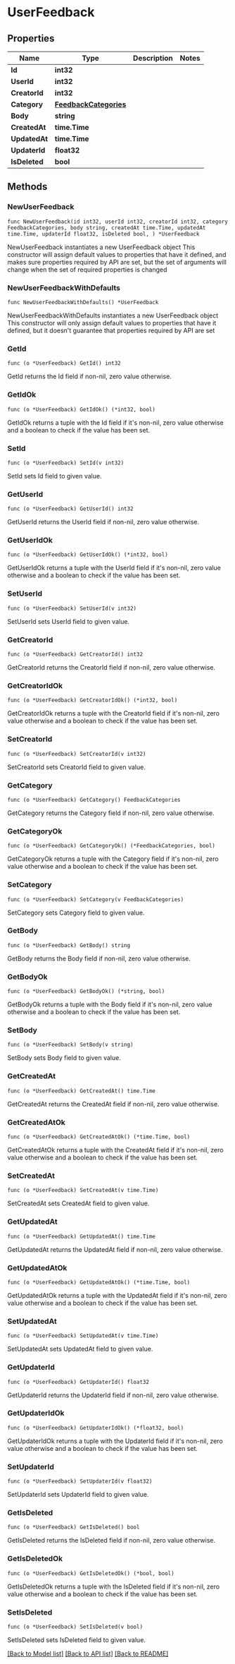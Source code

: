 # UserFeedback

## Properties

Name | Type | Description | Notes
------------ | ------------- | ------------- | -------------
**Id** | **int32** |  | 
**UserId** | **int32** |  | 
**CreatorId** | **int32** |  | 
**Category** | [**FeedbackCategories**](FeedbackCategories.md) |  | 
**Body** | **string** |  | 
**CreatedAt** | **time.Time** |  | 
**UpdatedAt** | **time.Time** |  | 
**UpdaterId** | **float32** |  | 
**IsDeleted** | **bool** |  | 

## Methods

### NewUserFeedback

`func NewUserFeedback(id int32, userId int32, creatorId int32, category FeedbackCategories, body string, createdAt time.Time, updatedAt time.Time, updaterId float32, isDeleted bool, ) *UserFeedback`

NewUserFeedback instantiates a new UserFeedback object
This constructor will assign default values to properties that have it defined,
and makes sure properties required by API are set, but the set of arguments
will change when the set of required properties is changed

### NewUserFeedbackWithDefaults

`func NewUserFeedbackWithDefaults() *UserFeedback`

NewUserFeedbackWithDefaults instantiates a new UserFeedback object
This constructor will only assign default values to properties that have it defined,
but it doesn't guarantee that properties required by API are set

### GetId

`func (o *UserFeedback) GetId() int32`

GetId returns the Id field if non-nil, zero value otherwise.

### GetIdOk

`func (o *UserFeedback) GetIdOk() (*int32, bool)`

GetIdOk returns a tuple with the Id field if it's non-nil, zero value otherwise
and a boolean to check if the value has been set.

### SetId

`func (o *UserFeedback) SetId(v int32)`

SetId sets Id field to given value.


### GetUserId

`func (o *UserFeedback) GetUserId() int32`

GetUserId returns the UserId field if non-nil, zero value otherwise.

### GetUserIdOk

`func (o *UserFeedback) GetUserIdOk() (*int32, bool)`

GetUserIdOk returns a tuple with the UserId field if it's non-nil, zero value otherwise
and a boolean to check if the value has been set.

### SetUserId

`func (o *UserFeedback) SetUserId(v int32)`

SetUserId sets UserId field to given value.


### GetCreatorId

`func (o *UserFeedback) GetCreatorId() int32`

GetCreatorId returns the CreatorId field if non-nil, zero value otherwise.

### GetCreatorIdOk

`func (o *UserFeedback) GetCreatorIdOk() (*int32, bool)`

GetCreatorIdOk returns a tuple with the CreatorId field if it's non-nil, zero value otherwise
and a boolean to check if the value has been set.

### SetCreatorId

`func (o *UserFeedback) SetCreatorId(v int32)`

SetCreatorId sets CreatorId field to given value.


### GetCategory

`func (o *UserFeedback) GetCategory() FeedbackCategories`

GetCategory returns the Category field if non-nil, zero value otherwise.

### GetCategoryOk

`func (o *UserFeedback) GetCategoryOk() (*FeedbackCategories, bool)`

GetCategoryOk returns a tuple with the Category field if it's non-nil, zero value otherwise
and a boolean to check if the value has been set.

### SetCategory

`func (o *UserFeedback) SetCategory(v FeedbackCategories)`

SetCategory sets Category field to given value.


### GetBody

`func (o *UserFeedback) GetBody() string`

GetBody returns the Body field if non-nil, zero value otherwise.

### GetBodyOk

`func (o *UserFeedback) GetBodyOk() (*string, bool)`

GetBodyOk returns a tuple with the Body field if it's non-nil, zero value otherwise
and a boolean to check if the value has been set.

### SetBody

`func (o *UserFeedback) SetBody(v string)`

SetBody sets Body field to given value.


### GetCreatedAt

`func (o *UserFeedback) GetCreatedAt() time.Time`

GetCreatedAt returns the CreatedAt field if non-nil, zero value otherwise.

### GetCreatedAtOk

`func (o *UserFeedback) GetCreatedAtOk() (*time.Time, bool)`

GetCreatedAtOk returns a tuple with the CreatedAt field if it's non-nil, zero value otherwise
and a boolean to check if the value has been set.

### SetCreatedAt

`func (o *UserFeedback) SetCreatedAt(v time.Time)`

SetCreatedAt sets CreatedAt field to given value.


### GetUpdatedAt

`func (o *UserFeedback) GetUpdatedAt() time.Time`

GetUpdatedAt returns the UpdatedAt field if non-nil, zero value otherwise.

### GetUpdatedAtOk

`func (o *UserFeedback) GetUpdatedAtOk() (*time.Time, bool)`

GetUpdatedAtOk returns a tuple with the UpdatedAt field if it's non-nil, zero value otherwise
and a boolean to check if the value has been set.

### SetUpdatedAt

`func (o *UserFeedback) SetUpdatedAt(v time.Time)`

SetUpdatedAt sets UpdatedAt field to given value.


### GetUpdaterId

`func (o *UserFeedback) GetUpdaterId() float32`

GetUpdaterId returns the UpdaterId field if non-nil, zero value otherwise.

### GetUpdaterIdOk

`func (o *UserFeedback) GetUpdaterIdOk() (*float32, bool)`

GetUpdaterIdOk returns a tuple with the UpdaterId field if it's non-nil, zero value otherwise
and a boolean to check if the value has been set.

### SetUpdaterId

`func (o *UserFeedback) SetUpdaterId(v float32)`

SetUpdaterId sets UpdaterId field to given value.


### GetIsDeleted

`func (o *UserFeedback) GetIsDeleted() bool`

GetIsDeleted returns the IsDeleted field if non-nil, zero value otherwise.

### GetIsDeletedOk

`func (o *UserFeedback) GetIsDeletedOk() (*bool, bool)`

GetIsDeletedOk returns a tuple with the IsDeleted field if it's non-nil, zero value otherwise
and a boolean to check if the value has been set.

### SetIsDeleted

`func (o *UserFeedback) SetIsDeleted(v bool)`

SetIsDeleted sets IsDeleted field to given value.



[[Back to Model list]](../README.md#documentation-for-models) [[Back to API list]](../README.md#documentation-for-api-endpoints) [[Back to README]](../README.md)


